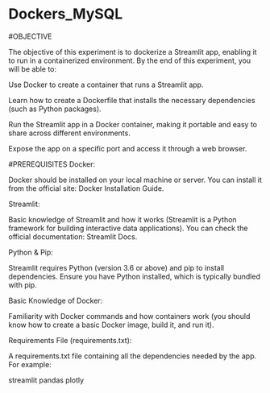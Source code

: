 # Dockers_MySQL

#OBJECTIVE

The objective of this experiment is to dockerize a Streamlit app, enabling it to run in a containerized environment. By the end of this experiment, you will be able to:

Use Docker to create a container that runs a Streamlit app.

Learn how to create a Dockerfile that installs the necessary dependencies (such as Python packages).

Run the Streamlit app in a Docker container, making it portable and easy to share across different environments.

Expose the app on a specific port and access it through a web browser.

#PREREQUISITES 
Docker:

Docker should be installed on your local machine or server. You can install it from the official site: Docker Installation Guide.

Streamlit:

Basic knowledge of Streamlit and how it works (Streamlit is a Python framework for building interactive data applications). You can check the official documentation: Streamlit Docs.

Python & Pip:

Streamlit requires Python (version 3.6 or above) and pip to install dependencies. Ensure you have Python installed, which is typically bundled with pip.

Basic Knowledge of Docker:

Familiarity with Docker commands and how containers work (you should know how to create a basic Docker image, build it, and run it).

Requirements File (requirements.txt):

A requirements.txt file containing all the dependencies needed by the app. For example:

streamlit
pandas
plotly
